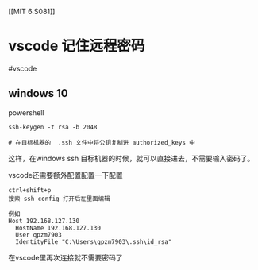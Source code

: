 [[MIT 6.S081]]


# vscode 记住远程密码
#vscode 

## windows 10
powershell


```shell
ssh-keygen -t rsa -b 2048

# 在目标机器的  .ssh 文件中将公钥复制进 authorized_keys 中
```

这样，在windows ssh 目标机器的时候，就可以直接进去，不需要输入密码了。

vscode还需要额外配置配置一下配置

```
ctrl+shift+p
搜索 ssh config 打开后在里面编辑

例如
Host 192.168.127.130
  HostName 192.168.127.130
  User qpzm7903
  IdentityFile "C:\Users\qpzm7903\.ssh\id_rsa"
```

在vscode里再次连接就不需要密码了